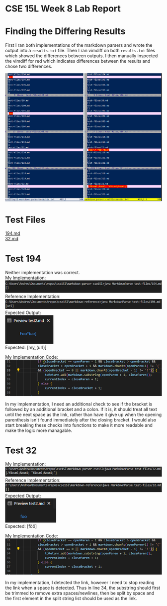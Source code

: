 # CSE 15L Week 8 Lab Report

# Finding the Differing Results
First I ran both implementations of the markdown parsers and wrote the output into a `results.txt` file. Then I ran vimdiff on both `results.txt` files which showed the differences between outputs. I then manually inspected the vimdiff for red which indicates differences between the results and chose two differences.

![Vimdiff](images/LabReportWeek10/vimdiff.png)

# Test Files
[194.md](https://github.com/nidhidhamnani/markdown-parser/blob/main/test-files/194.md)   
[32.md](https://github.com/nidhidhamnani/markdown-parser/blob/main/test-files/32.md)

# Test 194
Neither implementation was correct.  
My Implementation:  
![My Implementation](images/LabReportWeek10/Markdown194MyOutput.png)  
Reference Implementation:  
![Reference Implementation](images/LabReportWeek10/Markdown194ReferenceOutput.png)  
Expected Output:  
![Actual Output](images/LabReportWeek10/Markdown194ActualOutput.png)  
Expected: [my_(url)]  

My Implementation Code:  
![My Implementation Code](images/LabReportWeek10/LinkValidationLogic.png)  

In my implementation, I need an additional check to see if the bracket is followed by an additional bracket and a colon. If it is, it should treat all text until the next space as the link, rather than have it give up when the opening parenthesis isn't found immediately after the closing bracket. I would also start breaking these checks into functions to make it more readable and make the logic more managable.

# Test 32
My Implementation:  
![My Implementation](images/LabReportWeek10/Markdown32MyOutput.png)  
Reference Implementation:  
![Reference Implementation](images/LabReportWeek10/Markdown32ReferenceOutput.png)  
Expected Output:  
![Actual Output](images/LabReportWeek10/Markdown32ActualOutput.png)  
Expected: [föö]

My Implementation Code:  
![My Implementation Code](images/LabReportWeek10/LinkValidationLogic.png)  

In my implementation, I detected the link, however I need to stop reading the link when a space is detected. Thus in line 34, the substring should first be trimmed to remove extra spaces/newlines, then be split by space and the first element in the split string list should be used as the link.

